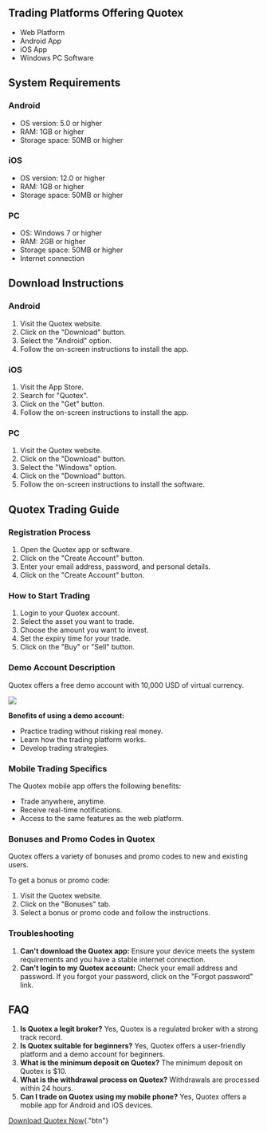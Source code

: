 ## Trading Platforms Offering Quotex

-   Web Platform
-   Android App
-   iOS App
-   Windows PC Software

## System Requirements

### Android

-   OS version: 5.0 or higher
-   RAM: 1GB or higher
-   Storage space: 50MB or higher

### iOS

-   OS version: 12.0 or higher
-   RAM: 1GB or higher
-   Storage space: 50MB or higher

### PC

-   OS: Windows 7 or higher
-   RAM: 2GB or higher
-   Storage space: 50MB or higher
-   Internet connection

## Download Instructions

### Android

1.  Visit the Quotex website.
2.  Click on the "Download" button.
3.  Select the "Android" option.
4.  Follow the on-screen instructions to install the app.

### iOS

1.  Visit the App Store.
2.  Search for "Quotex".
3.  Click on the "Get" button.
4.  Follow the on-screen instructions to install the app.

### PC

1.  Visit the Quotex website.
2.  Click on the "Download" button.
3.  Select the "Windows" option.
4.  Click on the "Download" button.
5.  Follow the on-screen instructions to install the software.

## Quotex Trading Guide

### Registration Process

1.  Open the Quotex app or software.
2.  Click on the "Create Account" button.
3.  Enter your email address, password, and personal details.
4.  Click on the "Create Account" button.

### How to Start Trading

1.  Login to your Quotex account.
2.  Select the asset you want to trade.
3.  Choose the amount you want to invest.
4.  Set the expiry time for your trade.
5.  Click on the "Buy" or "Sell" button.

### Demo Account Description

Quotex offers a free demo account with 10,000 USD of virtual currency.

[![](https://static.quotex.io/files/5_en/300_250.jpg)](https://traff.sbs/brokerqxsignupf)

**Benefits of using a demo account:**

-   Practice trading without risking real money.
-   Learn how the trading platform works.
-   Develop trading strategies.

### Mobile Trading Specifics

The Quotex mobile app offers the following benefits:

-   Trade anywhere, anytime.
-   Receive real-time notifications.
-   Access to the same features as the web platform.

### Bonuses and Promo Codes in Quotex

Quotex offers a variety of bonuses and promo codes to new and existing
users.

To get a bonus or promo code:

1.  Visit the Quotex website.
2.  Click on the "Bonuses" tab.
3.  Select a bonus or promo code and follow the instructions.

### Troubleshooting

1.  **Can\'t download the Quotex app:** Ensure your device meets the
    system requirements and you have a stable internet connection.
2.  **Can\'t login to my Quotex account:** Check your email address and
    password. If you forgot your password, click on the "Forgot
    password" link.

## FAQ

1.  **Is Quotex a legit broker?** Yes, Quotex is a regulated broker with
    a strong track record.
2.  **Is Quotex suitable for beginners?** Yes, Quotex offers a
    user-friendly platform and a demo account for beginners.
3.  **What is the minimum deposit on Quotex?** The minimum deposit on
    Quotex is \$10.
4.  **What is the withdrawal process on Quotex?** Withdrawals are
    processed within 24 hours.
5.  **Can I trade on Quotex using my mobile phone?** Yes, Quotex offers
    a mobile app for Android and iOS devices.

[Download Quotex
Now](\%22https://traff.sbs/quotexonelink\%22){."btn"}

